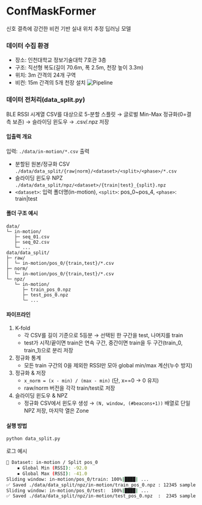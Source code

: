 # ConfMaskFormer
신호 결측에 강건한 비컨 기반 실내 위치 추정 딥러닝 모델

### 데이터 수집 환경
- 장소: 인천대학교 정보기술대학 7호관 3층
- 구조: 직선형 복도(길이 70.6m, 폭 2.5m, 천장 높이 3.3m)
- 위치: 3m 간격의 24개 구역
- 비컨: 15m 간격의 5개 천장 설치
![Pipeline](docs/img/map.png)


### 데이터 전처리(data_split.py)
BLE RSSI 시계열 CSV를 대상으로 5-분할 스플릿 → 글로벌 Min-Max 정규화(0=결측 보존) → 슬라이딩 윈도우 → .csv/.npz 저장
#### 입출력 개요
입력: ```./data/in-motion/*.csv```
출력
- 분할된 원본/정규화 CSV
     ```./data/data_split/{raw|norm}/<dataset>/<split>/<phase>/*.csv```
- 슬라이딩 윈도우 NPZ
     ```./data/data_split/npz/<dataset>/{train|test}_{split}.npz```
- ```<dataset>```: 입력 폴더명(in-motion), ```<split>```: pos_0~pos_4, ```<phase>```: train|test
#### 폴더 구조 예시
```text
data/
└─ in-motion/
   ├─ seq_01.csv
   ├─ seq_02.csv
   └─ ...
data/data_split/
├─ raw/
│  └─ in-motion/pos_0/{train,test}/*.csv
├─ norm/
│  └─ in-motion/pos_0/{train,test}/*.csv
└─ npz/
   └─ in-motion/
      ├─ train_pos_0.npz
      ├─ test_pos_0.npz
      └─ ...
```
#### 파이프라인
1. K-fold
   - 각 CSV를 길이 기준으로 5등분 → 선택된 한 구간을 test, 나머지를 train
   - test가 시작/끝이면 train은 연속 구간, 중간이면 train을 두 구간(train_0, train_1)으로 분리 저장
2. 정규화 통계
   - 모든 train 구간의 0을 제외한 RSSI만 모아 global min/max 계산(누수 방지)
3. 정규화 & 저장
   - ```x_norm = (x - min) / (max - min)``` (단, x==0 → 0 유지)
   - raw/norm 버전을 각각 train/test로 저장
5. 슬라이딩 윈도우 & NPZ
   - 정규화 CSV에서 윈도우 생성 → ```(N, window, (#beacons+1))``` 배열로 단일 NPZ 저장, 마지막 열은 Zone

#### 실행 방법
```python
python data_split.py
```
로그 예시
```bash
📁 Dataset: in-motion / Split pos_0
    ▪ Global Min (RSSI): -92.0
    ▪ Global Max (RSSI): -41.0
Sliding window: in-motion/pos_0/train: 100%|████| ...
✅ Saved ./data/data_split/npz/in-motion/train_pos_0.npz : 12345 samples
Sliding window: in-motion/pos_0/test:  100%|████| ...
✅ Saved ./data/data_split/npz/in-motion/test_pos_0.npz  :  2345 samples
```



